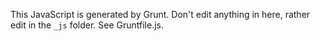 This JavaScript is generated by Grunt. Don't edit anything in here, rather edit in the `_js` folder. See Gruntfile.js.
